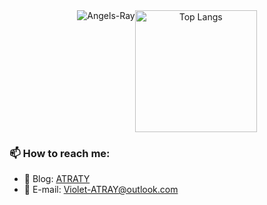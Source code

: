 <div align="center">
  <div style="display: flex; justify-content: center;">
    <img src="https://github-readme-stats.vercel.app/api?username=Angels-Ray&show_icons=true&theme=onedark" alt="Angels-Ray" />
    <img src="https://github-readme-stats.vercel.app/api/top-langs/?username=Angels-Ray&layout=compact&theme=onedark" alt="Top Langs" height="195px" />
  </div>
</div>


### 📫 How to reach me: 
  
  * 📓 Blog: [ATRATY](https://www.atray.cn)
  * 📧 E-mail: Violet-ATRAY@outlook.com




